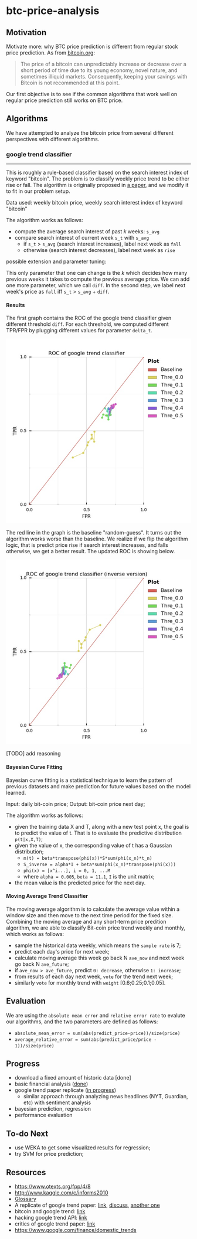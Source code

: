 # btc-price-analysis

## Motivation

Motivate more: why BTC price prediction is different from regular stock price prediction. As from [bitcoin.org](https://bitcoin.org/en/you-need-to-know):

> The price of a bitcoin can unpredictably increase or decrease over a short period of time due to its young economy, novel nature, and sometimes illiquid markets. Consequently, keeping your savings with Bitcoin is not recommended at this point. 

Our first objective is to see if the common algorithms that work well on regular price prediction still works on BTC price.

## Algorithms

We have attempted to analyze the bitcoin price from several different perspectives with different algorithms.

### google trend classifier
***

This is roughly a rule-based classifier based on the search interest index of keyword "bitcoin". The problem is to classify weekly price trend to be either rise or fall. The algorithm is originally proposed in [a paper](http://www.nature.com/srep/2013/130425/srep01684/full/srep01684.html), and we modify it to fit in our problem setup.

Data used: weekly bitcoin price, weekly search interest index of keyword "bitcoin"

The algorithm works as follows:

- compute the average search interest of past _k_ weeks: `s_avg`
- compare search interest of current week `s_t` with `s_avg`
  - if `s_t` > `s_avg` (search interest increases), label next week as `fall`
  - otherwise (search interest decreases), label next week as `rise`

possible extension and parameter tuning:

This only parameter that one can change is the _k_ which decides how many previous weeks it takes to compute the previous average price. We can add one more parameter, which we call `diff`. In the second step, we label next week's price as `fall` iff `s_t` > `s_avg` + `diff`.

#### Results

The first graph contains the ROC of the google trend classifier given different threshold `diff`. For each threshold, we computed different TPR/FPR by plugging different values for parameter `delta_t`. 

![google trend classifier](https://github.com/yyl/btc-price-analysis/blob/master/plots/googletrend.jpg)

The red line in the graph is the baseline "random-guess". It turns out the algorithm works worse than the baseline. We realize if we flip the algorithm logic, that is predict price rise if search interest increases, and falls otherwise, we get a better result. The updated ROC is showing below.

![google trend classifier (inversed)](https://github.com/yyl/btc-price-analysis/blob/master/plots/googletrend_inverse.jpg)

[TODO] add reasoning

#### Bayesian Curve Fitting

Bayesian curve fitting is a statistical technique to learn the pattern of previous datasets and make prediction for future values based on the model learned.

Input: daily bit-coin price;
Output: bit-coin price next day;

The algorithm works as follows:
- given the training data X and T, along with a new test point x, the goal is to predict the value of t. That is to evaluate the predictive distribution `p(t|x,X,T)`;
- given the value of x, the corresponding value of t has a Gaussian distribution;
  - `m(t) = beta*transpose(phi(x))*S*sum(phi(x_n)*t_n)`
  - `S_inverse = alpha*I + beta*sum(phi(x_n)*transpose(phi(x)))`
  - `phi(x) = [x^i...], i = 0, 1, ...M`
  - where `alpha = 0.005`, `beta = 11.1`, `I` is the unit matrix;
- the mean value is the predicted price for the next day.

#### Moving Average Trend Classifier

The moving average algorithm is to calculate the average value within a window size and then move to the next time period for the fixed size. Combining the moving average and any short-term price predition algorithm, we are able to classify Bit-coin price trend weekly and monthly, which works as follows:
- sample the historical data weekly, which means the `sample rate` is 7;
- predict each day's price for next week;
- calculate moving average this week go back N `ave_now` and next week go back N `ave_future`;
- if `ave_now > ave_future`, predict `0: decrease`, otherwise `1: increase`;
- from results of each day next week, `vote` for the trend next week;
- similarly `vote` for monthly trend with `weight` [0.6;0.25;0.1;0.05].

## Evaluation

We are using the `absolute mean error` and `relative error rate` to evalute our algorithms, and the two parameters are defined as follows:
- `absolute_mean_error = sum(abs(predict_price-price))/size(price)`
- `average_relative_error = sum(abs(predict_price/price - 1))/size(price)`

## Progress

- download a fixed amount of historic data [done]
- basic financial analysis ([done](http://nbviewer.ipython.org/github/yyl/btc-price-analysis/blob/master/notes/basics.ipynb))
- google trend paper replicate ([in progress](http://nbviewer.ipython.org/github/yyl/btc-price-analysis/blob/master/notes/google_trend.ipynb))
  - similar approach through analyzing news headlines (NYT, Guardian, etc) with sentiment analysis
- bayesian prediction, regression
- performance evaluation

## To-do Next

- use WEKA to get some visualized results for regression;
- try SVM for price prediction;

## Resources

- https://www.otexts.org/fpp/4/8
- http://www.kaggle.com/c/informs2010
- [Glossary](https://support.coinbase.com/customer/portal/articles/1833695-bitcoin-glossary)
- A replicate of google trend paper: [link](http://nbviewer.ipython.org/github/twiecki/replicate_google_trends/tree/master/), [discuss](https://www.quantopian.com/posts/google-search-terms-predict-market-movements), [another one](http://nbviewer.ipython.org/gist/shabbychef/5808945)
- bitcoin and google trend: [link](http://www.btcfeed.net/infographics/google-trends-indicate-positive-interest-bitcoin/)
- hacking google trend API: [link](http://techslides.com/hacking-the-google-trends-api)
- critics of google trend paper: [link](http://sellthenews.tumblr.com/post/49271345693/piled-higher-and-deeper)
- https://www.google.com/finance/domestic_trends
